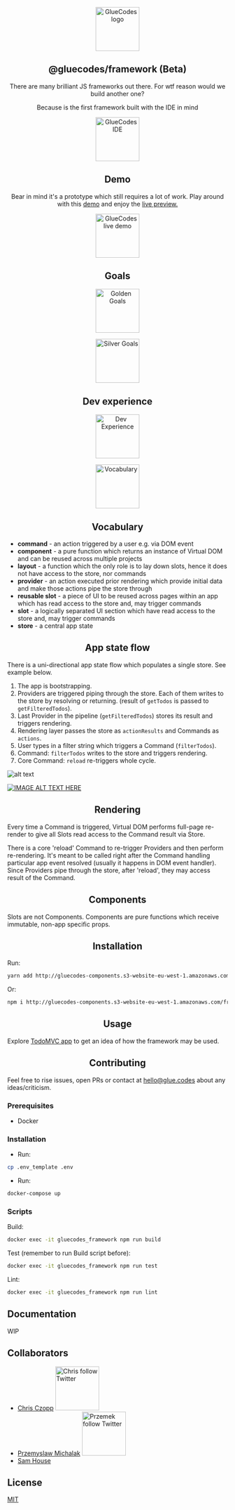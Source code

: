 <p align="center"><a href="https://www.glue.codes" target="_blank" rel="noopener noreferrer"><img width="100" src="https://github.com/gluecodes/gluecodes-framework/blob/master/logogithub.png" alt="GlueCodes logo"></a></p>

<h2 align="center">@gluecodes/framework (Beta)</h2>

<p align="center">There are many brilliant JS frameworks out there. For wtf reason would we build another one?</p>

<p align="center">Because is the first framework built with the IDE in mind</p>

<p align="center"><img width="100" src="https://github.com/gluecodes/gluecodes-framework/blob/master/ide.jpg" alt="GlueCodes IDE"></p>

<h2 align="center">Demo</h2>

<p align="center">Bear in mind it's a prototype which still requires a lot of work. Play around with this <a href="http://gluecodes-demo.s3-website.eu-west-2.amazonaws.com/ide.html?appId=1&edit=page&id=index">demo</a> and enjoy the <a href="http://gluecodes-demo.s3-website.eu-west-2.amazonaws.com/previewPage.html?appId=1&pageId=index"> live preview.</a></p>

<p align="center"><a href="http://gluecodes-demo.s3-website.eu-west-2.amazonaws.com/ide.html?appId=1&edit=page&id=index" target="_blank" rel="noopener noreferrer"><img width="100" src="https://github.com/gluecodes/gluecodes-framework/blob/master/liveDemo.gif" alt="GlueCodes live demo"></a></p>

<h2 align="center">Goals</h2>

<p align="center"><img width="100" src="https://github.com/gluecodes/gluecodes-framework/blob/master/goldenGoals.gif" alt="Golden Goals"></p>

<p align="center"><img width="100" src="https://github.com/gluecodes/gluecodes-framework/blob/master/silverGoals.gif" alt="Silver Goals"></p>

<h2 align="center">Dev experience</h2>

<p align="center"><img width="100" src="https://github.com/gluecodes/gluecodes-framework/blob/master/experience.png" alt="Dev Experience"></p>

<p align="center"><img width="100" src="https://github.com/gluecodes/gluecodes-framework/blob/master/dictionary.png" alt="Vocabulary"></p>

<h2 align="center">Vocabulary</h2>

- __command__ - an action triggered by a user e.g. via DOM event
- __component__ - a pure function which returns an instance of Virtual DOM and can be reused across multiple projects
- __layout__ - a function which the only role is to lay down slots, hence it does not have access to the store, nor commands
- __provider__ - an action executed prior rendering which provide initial data and make those actions pipe the store through
- __reusable slot__ - a piece of UI to be reused across pages within an app which has read access to the store and, may trigger commands
- __slot__ - a logically separated UI section which have read access to the store and, may trigger commands
- __store__ - a central app state

<h2 align="center">App state flow</h2>

There is a uni-directional app state flow which populates a single store. See example below.

1. The app is bootstrapping.
2. Providers are triggered piping through the store. Each of them writes to the store by resolving or returning. (result of `getTodos` is passed to `getFilteredTodos`).
3. Last Provider in the pipeline (`getFilteredTodos`) stores its result and triggers rendering.
4. Rendering layer passes the store as `actionResults` and Commands as `actions`.
5. User types in a filter string which triggers a Command (`filterTodos`).
6. Command: `filterTodos` writes to the store and triggers rendering.
7. Core Command: `reload` re-triggers whole cycle.

![alt text](https://github.com/gluecodes/gluecodes-framework/blob/master/framework.png "Schema")

[![IMAGE ALT TEXT HERE](http://img.youtube.com/vi/CJ451ccca2M/0.jpg)](http://www.youtube.com/watch?v=CJ451ccca2M)

<h2 align="center">Rendering</h2>

Every time a Command is triggered, Virtual DOM performs full-page re-render to give all Slots read access to the Command result via Store.
 
There is a core 'reload' Command to re-trigger Providers and then perform re-rendering. 
It's meant to be called right after the Command handling particular app event resolved (usually it happens in DOM event handler).
Since Providers pipe through the store, after 'reload', they may access result of the Command.  

<h2 align="center">Components</h2>

Slots are not Components. Components are pure functions which receive immutable, non-app specific props.

<h2 align="center">Installation</h2>

Run:
```bash
yarn add http://gluecodes-components.s3-website-eu-west-1.amazonaws.com/framework-3.0.19.tar.gz
```
Or:
```bash
npm i http://gluecodes-components.s3-website-eu-west-1.amazonaws.com/framework-3.0.19.tar.gz
```

<h2 align="center">Usage</h2>

Explore [TodoMVC app](https://github.com/gluecodes/gluecodes-todomvc) to get an idea of how the framework may be used.


<h2 align="center">Contributing</h2>

Feel free to rise issues, open PRs or contact at hello@glue.codes about any ideas/criticism.

### Prerequisites

- Docker

### Installation

- Run:
```bash  
cp .env_template .env 
```
- Run: 
```bash 
docker-compose up 
```

### Scripts

Build:
```bash 
docker exec -it gluecodes_framework npm run build
 ```
 
Test (remember to run Build script before):
 ```bash 
 docker exec -it gluecodes_framework npm run test
 ```

Lint:
```bash  
docker exec -it gluecodes_framework npm run lint
```

## Documentation

WIP

## Collaborators

- [Chris Czopp](https://github.com/chris-czopp) <a href="https://twitter.com/ChrisCzopp?ref_src=twsrc%5Etfw" target="_blank" rel="noopener noreferrer"><img width="100" src="https://github.com/gluecodes/gluecodes-framework/blob/master/follow.png" alt="Chris follow Twitter"></a>
- [Przemyslaw Michalak](https://github.com/w-eagle) <a href="https://twitter.com/PrzemyslawMic10?ref_src=twsrc%5Etfw" target="_blank" rel="noopener noreferrer"><img width="100" src="https://github.com/gluecodes/gluecodes-framework/blob/master/follow.png" alt="Przemek follow Twitter"></a>
- [Sam House](https://github.com/house92)

## License

[MIT](https://github.com/gluecodes/gluecodes-framework/blob/master/LICENSE)
